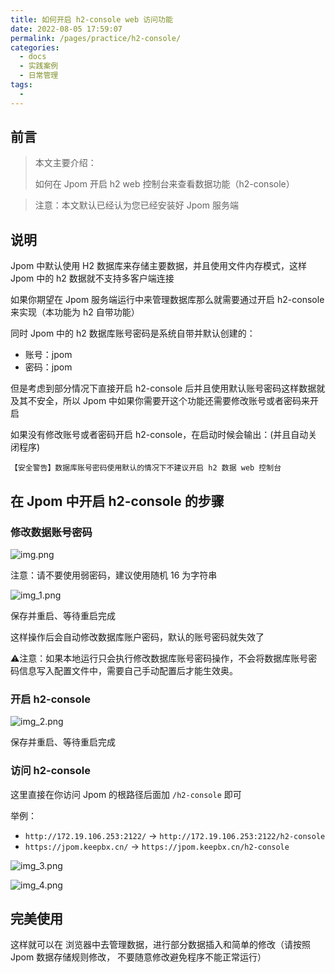 ```yaml
---
title: 如何开启 h2-console web 访问功能
date: 2022-08-05 17:59:07
permalink: /pages/practice/h2-console/
categories:
  - docs
  - 实践案例
  - 日常管理
tags:
  - 
---
```


## 前言

> 本文主要介绍：
>
> 如何在 Jpom 开启 h2 web 控制台来查看数据功能（h2-console）

> 注意：本文默认已经认为您已经安装好 Jpom 服务端

## 说明

Jpom 中默认使用 H2 数据库来存储主要数据，并且使用文件内存模式，这样 Jpom 中的 h2 数据就不支持多客户端连接

如果你期望在 Jpom 服务端运行中来管理数据库那么就需要通过开启 h2-console 来实现（本功能为 h2 自带功能）

同时 Jpom 中的 h2 数据库账号密码是系统自带并默认创建的：

- 账号：jpom
- 密码：jpom

但是考虑到部分情况下直接开启 h2-console 后并且使用默认账号密码这样数据就及其不安全，所以 Jpom 中如果你需要开这个功能还需要修改账号或者密码来开启

如果没有修改账号或者密码开启 h2-console，在启动时候会输出：(并且自动关闭程序)

```log
【安全警告】数据库账号密码使用默认的情况下不建议开启 h2 数据 web 控制台
```

## 在 Jpom 中开启 h2-console 的步骤

### 修改数据账号密码

![img.png](/images/tutorial/h2-console/img.png)

注意：请不要使用弱密码，建议使用随机 16 为字符串

![img_1.png](/images/tutorial/h2-console/img_1.png)

保存并重启、等待重启完成

这样操作后会自动修改数据库账户密码，默认的账号密码就失效了

⚠️注意：如果本地运行只会执行修改数据库账号密码操作，不会将数据库账号密码信息写入配置文件中，需要自己手动配置后才能生效奥。

### 开启 h2-console


![img_2.png](/images/tutorial/h2-console/img_2.png)


保存并重启、等待重启完成

### 访问 h2-console

这里直接在你访问 Jpom 的根路径后面加 `/h2-console`	即可

举例：

- `http://172.19.106.253:2122/` -> `http://172.19.106.253:2122/h2-console`
- `https://jpom.keepbx.cn/` -> `https://jpom.keepbx.cn/h2-console`


![img_3.png](/images/tutorial/h2-console/img_3.png)

![img_4.png](/images/tutorial/h2-console/img_4.png)

## 完美使用

这样就可以在 浏览器中去管理数据，进行部分数据插入和简单的修改（请按照 Jpom 数据存储规则修改， 不要随意修改避免程序不能正常运行）
